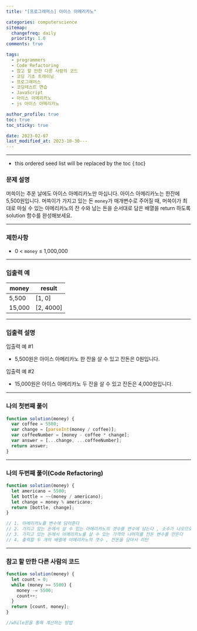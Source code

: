 ```yaml
---
title: "[프로그래머스] 아이스 아메리카노"

categories: computerscience
sitemap:
  changefreq: daily
  priority: 1.0
comments: true

tags:
  - programmers
  - Code Refactoring
  - 참고 할 만한 다른 사람의 코드
  - 코딩 기초 트레이닝
  - 프로그래머스
  - 코딩테스트 연습
  - JavaScript
  - 아이스 아메리카노
  - js 아이스 아메리카노

author_profile: true
toc: true
toc_sticky: true

date: 2023-02-07
last_modified_at: 2023-10-30---
---
```


---

<!-- prettier-ignore -->
* this ordered seed list will be replaced by the toc 
{:toc}

### 문제 설명

머쓱이는 추운 날에도 아이스 아메리카노만 마십니다. 아이스 아메리카노는 한잔에 5,500원입니다. 머쓱이가 가지고 있는 돈 `money`가 매개변수로 주어질 때, 머쓱이가 최대로 마실 수 있는 아메리카노의 잔 수와 남는 돈을 순서대로 담은 배열을 return 하도록 solution 함수를 완성해보세요.

---

### 제한사항

- 0 < `money` ≤ 1,000,000

---

### 입출력 예

| money  | result    |
| ------ | --------- |
| 5,500  | [1, 0]    |
| 15,000 | [2, 4000] |

---

### 입출력 설명

입출력 예 #1

- 5,500원은 아이스 아메리카노 한 잔을 살 수 있고 잔돈은 0원입니다.

입출력 예 #2

- 15,000원은 아이스 아메리카노 두 잔을 살 수 있고 잔돈은 4,000원입니다.

---

### 나의 첫번째 풀이

```jsx
function solution(money) {
  var coffee = 5500;
  var change = [parseInt(money / coffee)];
  var coffeeNumber = [money - coffee * change];
  var answer = [...change, ...coffeeNumber];
  return answer;
}
```

---

### 나의 두번째 풀이(Code Refactoring)

```jsx
function solution(money) {
  let americano = 5500;
  let bottle = ~~(money / americano);
  let change = money % americano;
  return [bottle, change];
}

// 1. 아메리카노를 변수에 담아준다
// 2. 가지고 있는 돈에서 살 수 있는 아메리카노의 갯수를 변수에 담는다 , 소수가 나오므로 floor 연산이 필요하다
// 3. 가지고 있는 돈에서 아메리카노를 살 수 있는 가격의 나머지를 잔돈 변수를 만든다
// 4. 출력할 두 개의 배열에 아메리카노의 갯수 , 잔돈을 담아서 리턴
```

---

### 참고 할 만한 다른 사람의 코드

```jsx
function solution(money) {
  let count = 0;
  while (money >= 5500) {
    money -= 5500;
    count++;
  }
  return [count, money];
}

//while문을 통해 계산하는 방법
```

